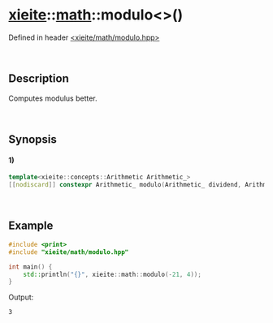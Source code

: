# [xieite](../../xieite.md)\:\:[math](../../math.md)\:\:modulo\<\>\(\)
Defined in header [<xieite/math/modulo.hpp>](../../../include/xieite/math/modulo.hpp)

&nbsp;

## Description
Computes modulus better.

&nbsp;

## Synopsis
#### 1)
```cpp
template<xieite::concepts::Arithmetic Arithmetic_>
[[nodiscard]] constexpr Arithmetic_ modulo(Arithmetic_ dividend, Arithmetic_ divisor) noexcept;
```

&nbsp;

## Example
```cpp
#include <print>
#include "xieite/math/modulo.hpp"

int main() {
    std::println("{}", xieite::math::modulo(-21, 4));
}
```
Output:
```
3
```
